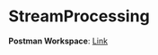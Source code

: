 # StreamProcessing

**Postman Workspace**: [Link](https://www.postman.com/avionics-geoscientist-65864393/workspace/stream-processing/)